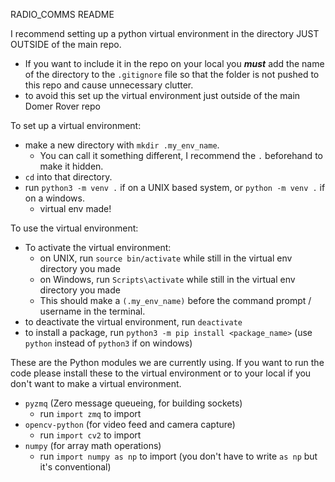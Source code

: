 RADIO_COMMS README

I recommend setting up a python virtual environment in the directory JUST OUTSIDE of the main repo.
- If you want to include it in the repo on your local you ***must*** add the name of the directory to the `.gitignore` file
  so that the folder is not pushed to this repo and cause unnecessary clutter.
- to avoid this set up the virtual environment just outside of the main Domer Rover repo

To set up a virtual environment:
- make a new directory with `mkdir .my_env_name`. 
  - You can call it something different, I recommend the `.` beforehand to make it hidden.
- `cd` into that directory.
- run `python3 -m venv .` if on a UNIX based system, or `python -m venv .` if on a windows.
  - virtual env made!

To use the virtual environment:
- To activate the virtual environment:
  - on UNIX, run `source bin/activate` while still in the virtual env directory you made
  - on Windows, run `Scripts\activate` while still in the virtual env directory you made
  - This should make a `(.my_env_name)` before the command prompt / username in the terminal.
- to deactivate the virtual environment, run `deactivate`
- to install a package, run `python3 -m pip install <package_name>` (use `python` instead of `python3` if on windows)

These are the Python modules we are currently using. 
If you want to run the code please install these to the virtual environment 
    or to your local if you don't want to make a virtual environment.
- `pyzmq` (Zero message queueing, for building sockets)
  - run `import zmq` to import
- `opencv-python` (for video feed and camera capture)
  - run `import cv2` to import
- `numpy` (for array math operations)
  - run `import numpy as np` to import (you don't have to write `as np` but it's conventional)
